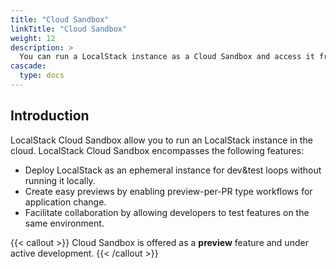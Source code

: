 ```yaml
---
title: "Cloud Sandbox"
linkTitle: "Cloud Sandbox"
weight: 12
description: >
  You can run a LocalStack instance as a Cloud Sandbox and access it from your local machine.
cascade:
  type: docs
---
```


## Introduction

LocalStack Cloud Sandbox allow you to run an LocalStack instance in the cloud.
LocalStack Cloud Sandbox encompasses the following features:

- Deploy LocalStack as an ephemeral instance for dev&test loops without running it locally.
- Create easy previews by enabling preview-per-PR type workflows for application change.
- Facilitate collaboration by allowing developers to test features on the same environment.

{{< callout >}}
Cloud Sandbox is offered as a **preview** feature and under active development.
{{< /callout >}}
